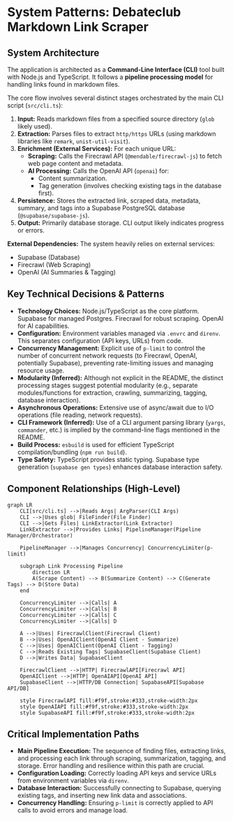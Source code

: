 # System Patterns: Debateclub Markdown Link Scraper

## System Architecture

The application is architected as a **Command-Line Interface (CLI)** tool built with Node.js and TypeScript. It follows a **pipeline processing model** for handling links found in markdown files.

The core flow involves several distinct stages orchestrated by the main CLI script (`src/cli.ts`):

1.  **Input:** Reads markdown files from a specified source directory (`glob` likely used).
2.  **Extraction:** Parses files to extract `http/https` URLs (using markdown libraries like `remark`, `unist-util-visit`).
3.  **Enrichment (External Services):** For each unique URL:
    - **Scraping:** Calls the Firecrawl API (`@mendable/firecrawl-js`) to fetch web page content and metadata.
    - **AI Processing:** Calls the OpenAI API (`openai`) for:
        - Content summarization.
        - Tag generation (involves checking existing tags in the database first).
4.  **Persistence:** Stores the extracted link, scraped data, metadata, summary, and tags into a Supabase PostgreSQL database (`@supabase/supabase-js`).
5.  **Output:** Primarily database storage. CLI output likely indicates progress or errors.

**External Dependencies:** The system heavily relies on external services:
- Supabase (Database)
- Firecrawl (Web Scraping)
- OpenAI (AI Summaries & Tagging)

## Key Technical Decisions & Patterns

- **Technology Choices:** Node.js/TypeScript as the core platform. Supabase for managed Postgres. Firecrawl for robust scraping. OpenAI for AI capabilities.
- **Configuration:** Environment variables managed via `.envrc` and `direnv`. This separates configuration (API keys, URLs) from code.
- **Concurrency Management:** Explicit use of `p-limit` to control the number of concurrent network requests (to Firecrawl, OpenAI, potentially Supabase), preventing rate-limiting issues and managing resource usage.
- **Modularity (Inferred):** Although not explicit in the README, the distinct processing stages suggest potential modularity (e.g., separate modules/functions for extraction, crawling, summarizing, tagging, database interaction).
- **Asynchronous Operations:** Extensive use of async/await due to I/O operations (file reading, network requests).
- **CLI Framework (Inferred):** Use of a CLI argument parsing library (`yargs`, `commander`, etc.) is implied by the command-line flags mentioned in the README.
- **Build Process:** `esbuild` is used for efficient TypeScript compilation/bundling (`npm run build`).
- **Type Safety:** TypeScript provides static typing. Supabase type generation (`supabase gen types`) enhances database interaction safety.

## Component Relationships (High-Level)

```mermaid
graph LR
    CLI[src/cli.ts] -->|Reads Args| ArgParser(CLI Args)
    CLI -->|Uses glob| FileFinder(File Finder)
    CLI -->|Gets Files| LinkExtractor(Link Extractor)
    LinkExtractor -->|Provides Links| PipelineManager(Pipeline Manager/Orchestrator)

    PipelineManager -->|Manages Concurrency| ConcurrencyLimiter(p-limit)

    subgraph Link Processing Pipeline
        direction LR
        A(Scrape Content) --> B(Summarize Content) --> C(Generate Tags) --> D(Store Data)
    end

    ConcurrencyLimiter -->|Calls| A
    ConcurrencyLimiter -->|Calls| B
    ConcurrencyLimiter -->|Calls| C
    ConcurrencyLimiter -->|Calls| D

    A -->|Uses| FirecrawlClient(Firecrawl Client)
    B -->|Uses| OpenAIClient(OpenAI Client - Summarize)
    C -->|Uses| OpenAIClient(OpenAI Client - Tagging)
    C -->|Reads Existing Tags| SupabaseClient(Supabase Client)
    D -->|Writes Data| SupabaseClient

    FirecrawlClient -->|HTTP| FirecrawlAPI[Firecrawl API]
    OpenAIClient -->|HTTP| OpenAIAPI[OpenAI API]
    SupabaseClient -->|HTTP/DB Connection| SupabaseAPI[Supabase API/DB]

    style FirecrawlAPI fill:#f9f,stroke:#333,stroke-width:2px
    style OpenAIAPI fill:#f9f,stroke:#333,stroke-width:2px
    style SupabaseAPI fill:#f9f,stroke:#333,stroke-width:2px
```

## Critical Implementation Paths

- **Main Pipeline Execution:** The sequence of finding files, extracting links, and processing each link through scraping, summarization, tagging, and storage. Error handling and resilience within this path are crucial.
- **Configuration Loading:** Correctly loading API keys and service URLs from environment variables via `direnv`.
- **Database Interaction:** Successfully connecting to Supabase, querying existing tags, and inserting new link data and associations.
- **Concurrency Handling:** Ensuring `p-limit` is correctly applied to API calls to avoid errors and manage load.
